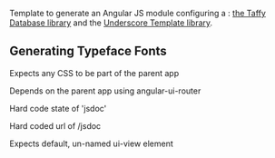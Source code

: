Template to generate an Angular JS module configuring a : [the Taffy Database library](http://taffydb.com/) and the [Underscore Template library](http://documentcloud.github.com/underscore/#template).


## Generating Typeface Fonts

Expects any CSS to be part of the parent app

Depends on the parent app using angular-ui-router

Hard code state of 'jsdoc'

Hard coded url of /jsdoc

Expects default, un-named ui-view element
